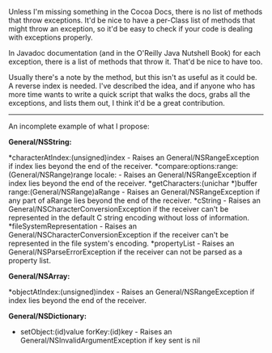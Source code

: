 

Unless I'm missing something in the Cocoa Docs, there is no list of methods that throw exceptions. It'd be nice to have a per-Class list of methods that might throw an exception, so it'd be easy to check if your code is dealing with exceptions properly.

In Javadoc documentation (and in the O'Reilly Java Nutshell Book) for each exception, there is a list of methods that throw it. That'd be nice to have too.

Usually there's a note by the method, but this isn't as useful as it could be. A reverse index is needed. I've described the idea, and if anyone who has more time wants to write a quick script that walks the docs, grabs all the exceptions, and lists them out, I think it'd be a great contribution.

----
An incomplete example of what I propose:


**General/NSString:**

*characterAtIndex:(unsigned)index - Raises an General/NSRangeException if index lies beyond the end of the receiver.
*compare:options:range:(General/NSRange)range locale: - Raises an General/NSRangeException if index lies beyond the end of the receiver.
*getCharacters:(unichar *)buffer range:(General/NSRange)aRange - Raises an General/NSRangeException if any part of aRange lies beyond the end of the receiver.
*cString - Raises an General/NSCharacterConversionException if the receiver can't be represented in the default C string encoding without loss of information. 
*fileSystemRepresentation - Raises an General/NSCharacterConversionException if the receiver can't be represented in the file system's encoding.
*propertyList - Raises an General/NSParseErrorException if the receiver can not be parsed as a property list.


**General/NSArray:**

*objectAtIndex:(unsigned)index - Raises an General/NSRangeException if index lies beyond the end of the receiver.


**General/NSDictionary:**

* setObject:(id)value forKey:(id)key - Raises an General/NSInvalidArgumentException if key sent is nil